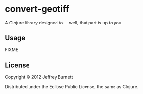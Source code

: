 # convert-geotiff

A Clojure library designed to ... well, that part is up to you.

## Usage

FIXME

## License

Copyright © 2012 Jeffrey Burnett

Distributed under the Eclipse Public License, the same as Clojure.

